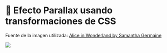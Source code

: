 # 💚 Efecto Parallax usando transformaciones de CSS

Fuente de la imagen utilizada: [Alice in Wonderland by Samantha Germaine](https://www.artstation.com/artwork/KmKZr)

![](https://i.ibb.co/GTZ0xkM/samantha-germaine-sim-violet1202-alice-in-wonderland.jpg)
